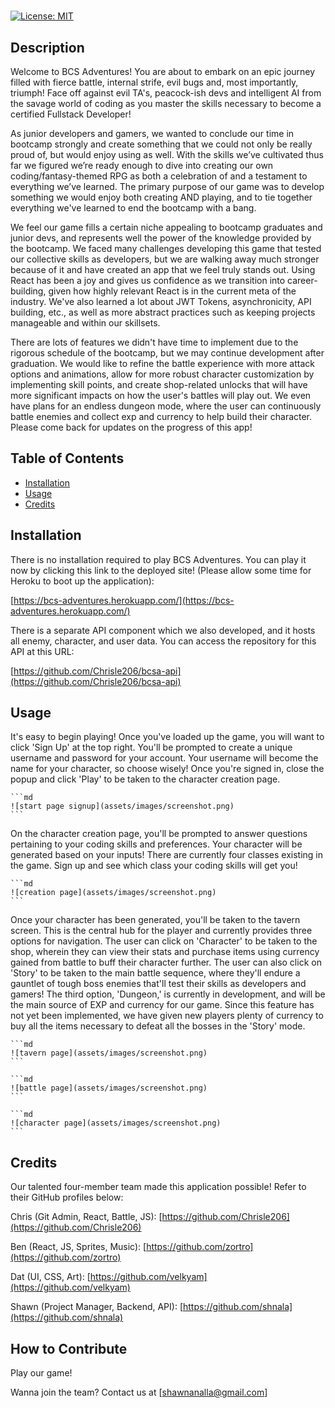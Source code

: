 # <BCS-Adventures>

[![License: MIT](https://img.shields.io/badge/License-MIT-yellow.svg)](https://opensource.org/licenses/MIT)

## Description
Welcome to BCS Adventures! You are about to embark on an epic journey filled with fierce battle, internal strife, evil bugs and, most importantly, triumph! Face off against evil TA's, peacock-ish devs and intelligent AI from the savage world of coding as you master the skills necessary to become a certified Fullstack Developer!

As junior developers and gamers, we wanted to conclude our time in bootcamp strongly and create something that we could not only be really proud of, but would enjoy using as well. With the skills we’ve cultivated thus far we figured we’re ready enough to dive into creating our own coding/fantasy-themed RPG as both a celebration of and a testament to everything we’ve learned. The primary purpose of our game was to develop something we would enjoy both creating AND playing, and to tie together everything we've learned to end the bootcamp with a bang.

We feel our game fills a certain niche appealing to bootcamp graduates and junior devs, and represents well the power of the knowledge provided by the bootcamp. We faced many challenges developing this game that tested our collective skills as developers, but we are walking away much stronger because of it and have created an app that we feel truly stands out. Using React has been a joy and gives us confidence as we transition into career-building, given how highly relevant React is in the current meta of the industry. We've also learned a lot about JWT Tokens, asynchronicity, API building, etc., as well as more abstract practices such as keeping projects manageable and within our skillsets.

There are lots of features we didn't have time to implement due to the rigorous schedule of the bootcamp, but we may continue development after graduation. We would like to refine the battle experience with more attack options and animations, allow for more robust character customization by implementing skill points, and create shop-related unlocks that will have more significant impacts on how the user's battles will play out. We even have plans for an endless dungeon mode, where the user can continuously battle enemies and collect exp and currency to help build their character. Please come back for updates on the progress of this app!


## Table of Contents

- [Installation](#installation)
- [Usage](#usage)
- [Credits](#credits)

## Installation

There is no installation required to play BCS Adventures. You can play it now by clicking this link to the deployed site! (Please allow some time for Heroku to boot up the application):

[https://bcs-adventures.herokuapp.com/](https://bcs-adventures.herokuapp.com/)

There is a separate API component which we also developed, and it hosts all enemy, character, and user data. You can access the repository for this API at this URL: 

[https://github.com/Chrisle206/bcsa-api](https://github.com/Chrisle206/bcsa-api)

## Usage

It's easy to begin playing! Once you've loaded up the game, you will want to click 'Sign Up' at the top right. You'll be prompted to create a unique username and password for your account. Your username will become the name for your character, so choose wisely! Once you're signed in, close the popup and click 'Play' to be taken to the character creation page.

    ```md
    ![start page signup](assets/images/screenshot.png)
    ```

On the character creation page, you'll be prompted to answer questions pertaining to your coding skills and preferences. Your character will be generated based on your inputs! There are currently four classes existing in the game. Sign up and see which class your coding skills will get you!

    ```md
    ![creation page](assets/images/screenshot.png)
    ```
Once your character has been generated, you'll be taken to the tavern screen. This is the central hub for the player and currently provides three options for navigation. The user can click on 'Character' to be taken to the shop, wherein they can view their stats and purchase items using currency gained from battle to buff their character further. The user can also click on 'Story' to be taken to the main battle sequence, where they'll endure a gauntlet of tough boss enemies that'll test their skills as developers and gamers! The third option, 'Dungeon,' is currently in development, and will be the main source of EXP and currency for our game. Since this feature has not yet been implemented, we have given new players plenty of currency to buy all the items necessary to defeat all the bosses in the 'Story' mode.

    ```md
    ![tavern page](assets/images/screenshot.png)
    ```

    ```md
    ![battle page](assets/images/screenshot.png)
    ```

    ```md
    ![character page](assets/images/screenshot.png)
    ```


## Credits

Our talented four-member team made this application possible! Refer to their GitHub profiles below:

Chris (Git Admin, React, Battle, JS): [https://github.com/Chrisle206](https://github.com/Chrisle206)

Ben (React, JS, Sprites, Music): [https://github.com/zortro](https://github.com/zortro)

Dat (UI, CSS, Art): [https://github.com/velkyam](https://github.com/velkyam)

Shawn (Project Manager, Backend, API): [https://github.com/shnala](https://github.com/shnala)


## How to Contribute

Play our game!

Wanna join the team? Contact us at [shawnanalla@gmail.com]